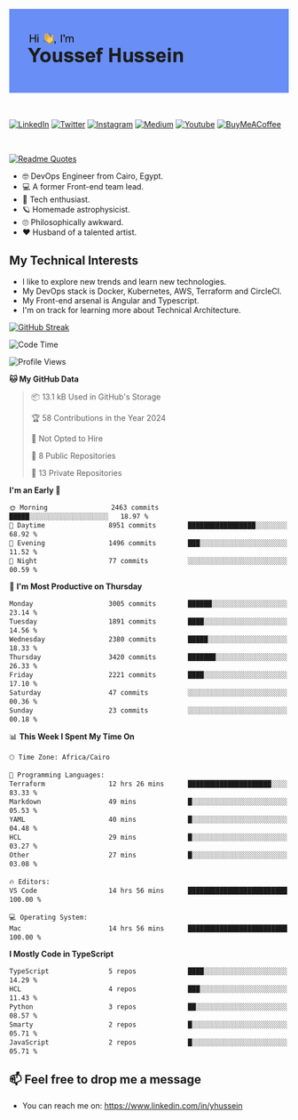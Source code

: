 [![Youssef's GitHub Banner](./assets/youssef-hussein.png)](https://github.com/yorki404)

</br>

[![LinkedIn](https://img.shields.io/badge/linkedin-%230077B5.svg?style=for-the-badge&logo=linkedin&logoColor=white)](https://www.linkedin.com/in/yhussein/)
[![Twitter](https://img.shields.io/badge/devqik_-%231DA1F2.svg?style=for-the-badge&logo=Twitter&logoColor=white)](https://twitter.com/devqik_)
[![Instagram](https://img.shields.io/badge/devqik-E4405F?style=for-the-badge&logo=Instagram&logoColor=white)](https://instagram.com/devqik)
[![Medium](https://img.shields.io/badge/Medium-12100E?style=for-the-badge&logo=medium&logoColor=white)](https://medium.com/@devqik)
[![Youtube](https://img.shields.io/badge/YouTube-FF0000?style=for-the-badge&logo=youtube&logoColor=white)](https://www.youtube.com/@devqik)
[![BuyMeACoffee](https://img.shields.io/badge/Buy%20Me%20a%20Coffee-ffdd00?style=for-the-badge&logo=buy-me-a-coffee&logoColor=black)](https://www.buymeacoffee.com/devqik)

</br>

[![Readme Quotes](https://quotes-github-readme.vercel.app/api?type=horizontal&theme=dark)](https://github.com/piyushsuthar/github-readme-quotes)

- :nerd_face: DevOps Engineer from Cairo, Egypt.
- :computer: A former Front-end team lead.
- :satellite: Tech enthusiast.
- :ringed_planet: Homemade astrophysicist.
- :roll_eyes: Philosophically awkward.
- :heart: Husband of a talented artist.

## My Technical Interests

- I like to explore new trends and learn new technologies.
- My DevOps stack is Docker, Kubernetes, AWS, Terraform and CircleCI.
- My Front-end arsenal is Angular and Typescript.
- I'm on track for learning more about Technical Architecture.

[![GitHub Streak](https://streak-stats.demolab.com/?user=devqik&theme=dark)](https://git.io/streak-stats)

<!--START_SECTION:waka-->
![Code Time](http://img.shields.io/badge/Code%20Time-671%20hrs%2040%20mins-blue)

![Profile Views](http://img.shields.io/badge/Profile%20Views-1-blue)

**🐱 My GitHub Data** 

> 📦 13.1 kB Used in GitHub's Storage 
 > 
> 🏆 58 Contributions in the Year 2024
 > 
> 🚫 Not Opted to Hire
 > 
> 📜 8 Public Repositories 
 > 
> 🔑 13 Private Repositories 
 > 
**I'm an Early 🐤** 

```text
🌞 Morning                2463 commits        █████░░░░░░░░░░░░░░░░░░░░   18.97 % 
🌆 Daytime                8951 commits        █████████████████░░░░░░░░   68.92 % 
🌃 Evening                1496 commits        ███░░░░░░░░░░░░░░░░░░░░░░   11.52 % 
🌙 Night                  77 commits          ░░░░░░░░░░░░░░░░░░░░░░░░░   00.59 % 
```
📅 **I'm Most Productive on Thursday** 

```text
Monday                   3005 commits        ██████░░░░░░░░░░░░░░░░░░░   23.14 % 
Tuesday                  1891 commits        ████░░░░░░░░░░░░░░░░░░░░░   14.56 % 
Wednesday                2380 commits        █████░░░░░░░░░░░░░░░░░░░░   18.33 % 
Thursday                 3420 commits        ███████░░░░░░░░░░░░░░░░░░   26.33 % 
Friday                   2221 commits        ████░░░░░░░░░░░░░░░░░░░░░   17.10 % 
Saturday                 47 commits          ░░░░░░░░░░░░░░░░░░░░░░░░░   00.36 % 
Sunday                   23 commits          ░░░░░░░░░░░░░░░░░░░░░░░░░   00.18 % 
```


📊 **This Week I Spent My Time On** 

```text
🕑︎ Time Zone: Africa/Cairo

💬 Programming Languages: 
Terraform                12 hrs 26 mins      █████████████████████░░░░   83.33 % 
Markdown                 49 mins             █░░░░░░░░░░░░░░░░░░░░░░░░   05.53 % 
YAML                     40 mins             █░░░░░░░░░░░░░░░░░░░░░░░░   04.48 % 
HCL                      29 mins             █░░░░░░░░░░░░░░░░░░░░░░░░   03.27 % 
Other                    27 mins             █░░░░░░░░░░░░░░░░░░░░░░░░   03.08 % 

🔥 Editors: 
VS Code                  14 hrs 56 mins      █████████████████████████   100.00 % 

💻 Operating System: 
Mac                      14 hrs 56 mins      █████████████████████████   100.00 % 
```

**I Mostly Code in TypeScript** 

```text
TypeScript               5 repos             ████░░░░░░░░░░░░░░░░░░░░░   14.29 % 
HCL                      4 repos             ███░░░░░░░░░░░░░░░░░░░░░░   11.43 % 
Python                   3 repos             ██░░░░░░░░░░░░░░░░░░░░░░░   08.57 % 
Smarty                   2 repos             █░░░░░░░░░░░░░░░░░░░░░░░░   05.71 % 
JavaScript               2 repos             █░░░░░░░░░░░░░░░░░░░░░░░░   05.71 % 
```




<!--END_SECTION:waka-->

## 📫 Feel free to drop me a message
- You can reach me on: https://www.linkedin.com/in/yhussein
